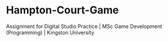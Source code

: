 # Hampton-Court-Game
 Assignment for Digital Studio Practice | MSc Game Development (Programming) | Kingston University
